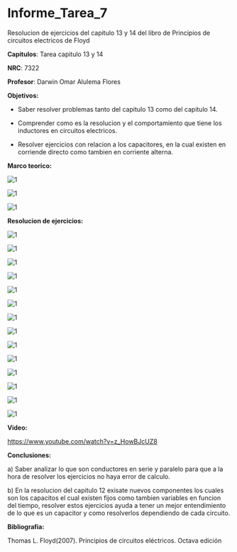 # Informe_Tarea_7

Resolucion de ejercicios del capitulo 13 y 14 del libro de Principios de circuitos electricos de Floyd

**Capitulos**: Tarea capitulo 13 y 14

**NRC**: 7322

**Profesor**: Darwin Omar Alulema Flores

**Objetivos:** 

- Saber resolver problemas tanto del capitulo 13 como del capitulo 14.

- Comprender como es la resolucion y el comportamiento que tiene los inductores en circuitos electricos.

- Resolver ejercicios con relacion a los capacitores, en la cual existen en corriende directo como tambien en corriente alterna.

**Marco teorico:** 

![1](https://github.com/mrvillegas/Informe_Tarea_7/blob/main/1.png)

![1](https://github.com/mrvillegas/Informe_Tarea_7/blob/main/2.png)

![1](https://github.com/mrvillegas/Informe_Tarea_7/blob/main/3.png)

**Resolucion de ejercicios:** 

![1](https://github.com/mrvillegas/Informe_Tarea_7/blob/main/tarea_7_01.png)

![1](https://github.com/mrvillegas/Informe_Tarea_7/blob/main/tarea_7_02.png)

![1](https://github.com/mrvillegas/Informe_Tarea_7/blob/main/tarea_7_03.png)

![1](https://github.com/mrvillegas/Informe_Tarea_7/blob/main/tarea_7_04.png)

![1](https://github.com/mrvillegas/Informe_Tarea_7/blob/main/tarea_7_05.png)

![1](https://github.com/mrvillegas/Informe_Tarea_7/blob/main/tarea_7_06.png)

![1](https://github.com/mrvillegas/Informe_Tarea_7/blob/main/tarea_7_07.png)

![1](https://github.com/mrvillegas/Informe_Tarea_7/blob/main/tarea_7_08.png)

![1](https://github.com/mrvillegas/Informe_Tarea_7/blob/main/tarea_7_09.png)

![1](https://github.com/mrvillegas/Informe_Tarea_7/blob/main/tarea_7_10.png)

![1](https://github.com/mrvillegas/Informe_Tarea_7/blob/main/tarea_7_11.png)

![1](https://github.com/mrvillegas/Informe_Tarea_7/blob/main/tarea_7_12.png)

![1](https://github.com/mrvillegas/Informe_Tarea_7/blob/main/tarea_7_13.png)

![1](https://github.com/mrvillegas/Informe_Tarea_7/blob/main/tarea_7_14.png)

**Video:**
 
 https://www.youtube.com/watch?v=z_HowBJcUZ8
 
 **Conclusiones:**
 
 a) Saber analizar lo que son conductores en serie y paralelo para que a la hora de resolver los ejercicios no haya error de calculo.
 
 b) En la resolucion del capitulo 12 exisate nuevos componentes los cuales son los capacitos el cual existen fijos como tambien variables en funcion del tiempo, resolver estos ejercicios ayuda a tener un mejor entendimiento de lo que es un capacitor y como resolverlos dependiendo de cada circuito.
 
  **Bibliografia:**
  
  Thomas L. Floyd(2007). Principios de circuitos eléctricos. Octava edición

